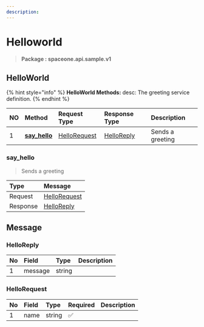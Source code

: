 ```yaml
---
description:  
---
```

# Helloworld

>  **Package : spaceone.api.sample.v1**

## HelloWorld

{% hint style="info" %}
**HelloWorld Methods:**
desc: The greeting service definition.
{%  endhint %}


| NO |  Method | Request Type | Response Type | Description |
| :--- | :--- | :--- | :--- | :--- |
| 1 | [**say_hello**](helloworld.md#say_hello)|   [HelloRequest](helloworld.md#hellorequest) |   [HelloReply](helloworld.md#helloreply) | Sends a greeting | 
 

 
### say_hello

> Sends a greeting

| Type | Message |
| :--- | :--- |
| Request | [HelloRequest](helloworld.md#hellorequest) |
| Response |  [HelloReply](helloworld.md#helloreply)  |


## 

## Message

### HelloReply
| No | Field | Type |  Description |
| :--- | :--- | :--- | :--- |
| 1 | message |string | |

### HelloRequest
| No | Field | Type | Required | Description |
| :--- | :--- | :--- | :--- | :--- |
| 1 | name |string|✅| |
